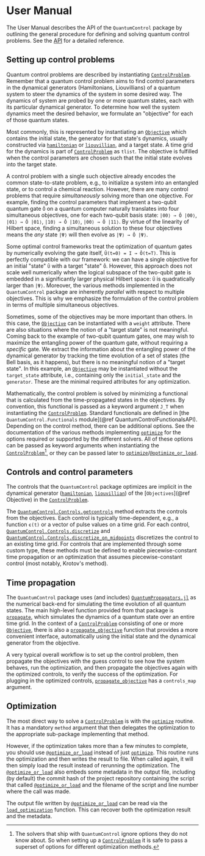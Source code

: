 # User Manual

The User Manual describes the API of the `QuantumControl` package by outlining the general procedure for defining and solving quantum control problems. See the [API](@ref) for a detailed reference.

## Setting up control problems

Quantum control problems are described by instantiating [`ControlProblem`](@ref). Remember that a quantum control problem aims to find control parameters in the dynamical generators (Hamiltonians, Liouvillians) of a quantum system to steer the dynamics of the system in some desired way. The dynamics of system are probed by one or more quantum states, each with its particular dynamical generator. To determine how well the system dynamics meet the desired behavior, we formulate an "objective" for each of those quantum states.

Most commonly, this is represented by instantiating an [`Objective`](@ref) which contains the initial state, the generator for that state's dynamics, usually constructed via [`hamiltonian`](@ref) or [`liouvillian`](@ref), and a target state. A time grid for the dynamics is part of [`ControlProblem`](@ref) as `tlist`. The objective is fulfilled when the control parameters are chosen such that the initial state evolves into the target state.

A control problem with a single such objective already encodes the common state-to-state problem, e.g., to initialize a system into an entangled state, or to control a chemical reaction. However, there are many control problems that require *simultaneously* solving more than one objective. For example, finding the control parameters that implement a two-qubit quantum gate ``Ô`` on a quantum computer naturally translates into four simultaneous objectives, one for each two-qubit basis state: ``|00⟩ → Ô |00⟩``, ``|01⟩ → Ô |01⟩``, ``|10⟩ → Ô |10⟩``, ``|00⟩ → Ô |11⟩``. By virtue of the linearity of Hilbert space, finding a simultaneous solution to these four objectives means the *any* state ``|Ψ⟩`` will then evolve as ``|Ψ⟩ → Ô |Ψ⟩``.

Some optimal control frameworks treat the optimization of quantum gates by numerically evolving the gate itself, ``Û(t=0) = I → Ô(t=T)``. This is perfectly compatible with our framework: we can have a single objective for an initial "state" ``Û`` with a target "state" ``Ô``. However, this approach does not scale well numerically when the logical subspace of the two-qubit gate is embedded in a significantly larger physical Hilbert space: ``Û`` is quadratically larger than ``|Ψ⟩``. Moreover, the various methods implemented in the `QuantumControl` package are inherently *parallel* with respect to multiple objectives. This is why we emphasize the formulation of the control problem in terms of multiple simultaneous objectives.

Sometimes, some of the objectives may be more important than others. In this case, the [`Objective`](@ref) can be instantiated with a `weight` attribute. There are also situations where the notion of a "target state" is not meaningful. Coming back to the example of two-qubit quantum gates, one may wish to maximize the entangling power of the quantum gate, without requiring a *specific* gate. We extract the information about the entangling power of the dynamical generator by tracking the time evolution of a set of states (the Bell basis, as it happens), but there is no meaningful notion of a "target state". In this example, an [`Objective`](@ref) may be instantiated without the `target_state` attribute, i.e., containing only the `initial_state` and the `generator`. These are the minimal required attributes for any optimization.

Mathematically, the control problem is solved by minimizing a functional that is calculated from the time-propagated states in the objectives. By convention, this functional is passed as a keyword argument `J_T` when instantiating the [`ControlProblem`](@ref). Standard functionals are defined in [the `QuantumControl.Functionals` module](@ref QuantumControlFunctionalsAPI). Depending on the control method, there can be additional options. See the documentation of the various methods implementing [`optimize`](@ref) for the options required or supported by the different solvers. All of these options can be passed as keyword arguments when instantiating the [`ControlProblem`](@ref)[^1], or they can be passed later to [`optimize`](@ref)/[`@optimize_or_load`](@ref).

[^1]: The solvers that ship with `QuantumControl` ignore options they do not know about. So when setting up a [`ControlProblem`](@ref) it is safe to pass a superset of options for different optimization methods.


## Controls and control parameters

The controls that the `QuantumControl` package optimizes are implicit in the dynamical generator ([`hamiltonian`](@ref), [`liouvillian`](@ref)) of the [`Objectives`](@ref Objective) in the [`ControlProblem`](@ref).

The [`QuantumControl.Controls.getcontrols`](@ref) method extracts the controls from the objectives. Each control is typically time-dependent, e.g., a function ``ϵ(t)`` or a vector of pulse values on a time grid. For each control, [`QuantumControl.Controls.discretize`](@ref) and [`QuantumControl.Controls.discretize_on_midpoints`](@ref) discretizes the control to an existing time grid. For controls that are implemented through some custom type, these methods must be defined to enable piecewise-constant time propagation or an optimization that assumes piecewise-constant control (most notably, Krotov's method).

## Time propagation

The `QuantumControl` package uses (and includes) [`QuantumPropagators.jl`](https://github.com/JuliaQuantumControl/QuantumPropagators.jl) as the numerical back-end for simulating the time evolution of all quantum states. The main high-level function provided from that package is [`propagate`](@ref), which simulates the dynamics of a quantum state over an entire time grid. In the context of a [`ControlProblem`](@ref) consisting of one or more [`Objective`](@ref), there is also a [`propagate_objective`](@ref) function that provides a more convenient interface, automatically using the initial state and the dynamical generator from the objective.

A very typical overall workflow is to set up the control problem, then propagate the objectives with the guess control to see how the system behaves, run the optimization, and then propagate the objectives again with the optimized controls, to verify the success of the optimization. For plugging in the optimized controls, [`propagate_objective`](@ref) has a `controls_map` argument.


## Optimization

The most direct way to solve a [`ControlProblem`](@ref) is with the [`optimize`](@ref) routine. It has a mandatory `method` argument that then delegates the optimization to the appropriate sub-package implementing that method.

However, if the optimization takes more than a few minutes to complete, you should use [`@optimize_or_load`](@ref) instead of just [`optimize`](@ref). This routine runs the optimization and then writes the result to file. When called again, it will then simply load the result instead of rerunning the optimization. The [`@optimize_or_load`](@ref) also embeds some metadata in the output file, including (by default) the commit hash of the project repository containing the script that called [`@optimize_or_load`](@ref) and the filename of the script and line number where the call was made.

The output file written by [`@optimize_or_load`](@ref) can be read via the [`load_optimization`](@ref) function. This can recover both the optimization result and the metadata.
